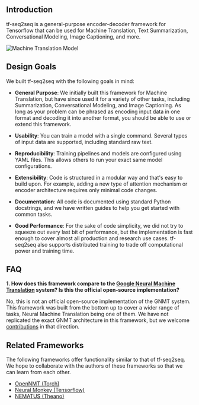 ## Introduction

tf-seq2seq is a general-purpose encoder-decoder framework for Tensorflow that can be used for Machine Translation, Text Summarization, Conversational Modeling, Image Captioning, and more.

![Machine Translation Model](https://3.bp.blogspot.com/-3Pbj_dvt0Vo/V-qe-Nl6P5I/AAAAAAAABQc/z0_6WtVWtvARtMk0i9_AtLeyyGyV6AI4wCLcB/s1600/nmt-model-fast.gif)

## Design Goals

We built tf-seq2seq with the following goals in mind:

- **General Purpose**: We initially built this framework for Machine Translation, but have since used it for a variety of other tasks, including Summarization, Conversational Modeling, and Image Captioning. As long as your problem can be phrased as encoding input data in one format and decoding it into another format, you should be able to use or extend this framework.

- **Usability**: You can train a model with a single command. Several types of input data are supported, including standard raw text.

- **Reproducibility**: Training pipelines and models are configured using YAML files. This allows others to run your exact same model configurations.

- **Extensibility**: Code is structured in a modular way and that's easy to build upon. For example, adding a new type of attention mechanism or encoder architecture requires only minimal code changes.

- **Documentation**: All code is documented using standard Python docstrings, and we have written guides to help you get started with common tasks.

- **Good Performance**: For the sake of code simplicity, we did not try to squeeze out every last bit of performance, but the implementation is fast enough to cover almost all production and research use cases. tf-seq2seq also supports distributed training to trade off computational power and training time.


## FAQ

**1. How does this framework compare to the [Google Neural Machine Translation](https://research.googleblog.com/2016/09/a-neural-network-for-machine.html) system? Is this the official open-source implementation?**

No, this is not an official open-source implementation of the GNMT system. This framework was built from the bottom up to cover a wider range of tasks, Neural Machine Translation being one of them. We have not replicated the exact GNMT architecture in this framework, but we welcome [contributions](contributing.md) in that direction.


## Related Frameworks

The following frameworks offer functionality similar to that of tf-seq2seq. We hope to collaborate with the authors of these frameworks so that we can learn from each other.

- [OpenNMT (Torch)](http://opennmt.net/)
- [Neural Monkey (Tensorflow)](https://github.com/ufal/neuralmonkey)
- [NEMATUS (Theano)](https://github.com/rsennrich/nematus)
